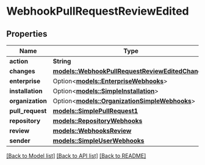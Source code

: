 # WebhookPullRequestReviewEdited

## Properties

Name | Type | Description | Notes
------------ | ------------- | ------------- | -------------
**action** | **String** |  | 
**changes** | [**models::WebhookPullRequestReviewEditedChanges**](webhook_pull_request_review_edited_changes.md) |  | 
**enterprise** | Option<[**models::EnterpriseWebhooks**](enterprise-webhooks.md)> |  | [optional]
**installation** | Option<[**models::SimpleInstallation**](simple-installation.md)> |  | [optional]
**organization** | Option<[**models::OrganizationSimpleWebhooks**](organization-simple-webhooks.md)> |  | [optional]
**pull_request** | [**models::SimplePullRequest1**](Simple_Pull_Request_1.md) |  | 
**repository** | [**models::RepositoryWebhooks**](repository-webhooks.md) |  | 
**review** | [**models::WebhooksReview**](webhooks_review.md) |  | 
**sender** | [**models::SimpleUserWebhooks**](simple-user-webhooks.md) |  | 

[[Back to Model list]](../README.md#documentation-for-models) [[Back to API list]](../README.md#documentation-for-api-endpoints) [[Back to README]](../README.md)


